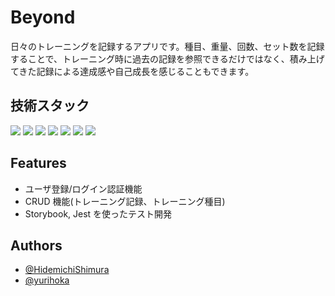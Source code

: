 # Beyond

日々のトレーニングを記録するアプリです。種目、重量、回数、セット数を記録することで、トレーニング時に過去の記録を参照できるだけではなく、積み上げてきた記録による達成感や自己成長を感じることもできます。

## 技術スタック

<img src="https://img.shields.io/badge/TypeScript-007ACC?style=for-the-badge&logo=typescript&logoColor=white">
<img src="https://img.shields.io/badge/React-20232A?style=for-the-badge&logo=react&logoColor=61DAFB">
<img src="https://img.shields.io/badge/next%20js-000000?style=for-the-badge&logo=nextdotjs&logoColor=white">
<img src="https://img.shields.io/badge/Tailwind_CSS-38B2AC?style=for-the-badge&logo=tailwind-css&logoColor=white">
<img src="https://img.shields.io/badge/Supabase-3FCF8E?logo=supabase&logoColor=fff&style=for-the-badge">
<img src="https://img.shields.io/badge/Storybook-FF4785?style=for-the-badge&logo=storybook&logoColor=white">
<img src="https://img.shields.io/badge/Jest-C21325?style=for-the-badge&logo=jest&logoColor=white">

## Features

- ユーザ登録/ログイン認証機能
- CRUD 機能(トレーニング記録、トレーニング種目)
- Storybook, Jest を使ったテスト開発

## Authors

- [@HidemichiShimura](https://github.com/HidemichiShimura)
- [@yurihoka](https://github.com/yurihoka)
